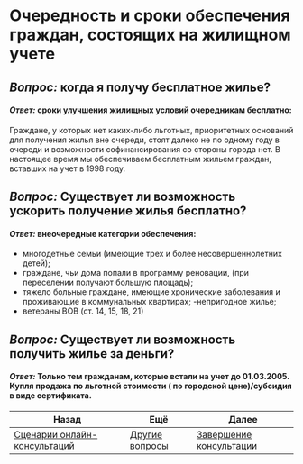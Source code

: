# Очередность и сроки обеспечения граждан, состоящих на жилищном учете

## *Вопроc:* когда я получу бесплатное жилье?

#### *Ответ:* сроки улучшения жилищных условий очередникам бесплатно:
Граждане, у которых нет каких-либо льготных, приоритетных оснований для получения жилья вне очереди, стоят далеко не по одному году в очереди и возможности софинансирования со стороны города нет. В настоящее время мы обеспечиваем бесплатным жильем граждан, вставших на учет в 1998 году.

## *Вопроc:* Существует ли возможность ускорить получение жилья бесплатно?

#### *Ответ:* внеочередные категории обеспечения:
- многодетные семьи (имеющие трех и более несовершеннолетних детей);
- граждане, чьи дома попали в программу реновации, (при переселении получают большую площадь);
- тяжело больные граждане, имеющие хронические заболевания и проживающие в коммунальных квартирах;
-непригодное жилье;
- ветераны ВОВ (ст. 14, 15, 18, 21)

## *Вопроc:* Существует ли возможность получить жилье за деньги?
#### *Ответ:* Только тем гражданам, которые встали на учет до 01.03.2005. Купля продажа по льготной стоимости ( по городской цене)/субсидия в виде сертификата.

| Назад                                                           | Ещё                             | Далее                               |
| --------------------------------------------------------------- | ------------------------------- | ----------------------------------- |
| [Сценарии онлайн-консультаций](/README.md) | [Другие вопросы](.Предметные.md) | [Завершение консультации](/Универсальные/Выход.md) |